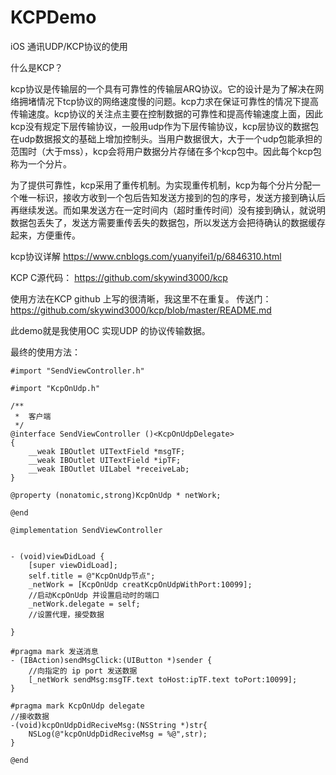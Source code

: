 # KCPDemo
iOS 通讯UDP/KCP协议的使用

什么是KCP？

kcp协议是传输层的一个具有可靠性的传输层ARQ协议。它的设计是为了解决在网络拥堵情况下tcp协议的网络速度慢的问题。kcp力求在保证可靠性的情况下提高传输速度。kcp协议的关注点主要在控制数据的可靠性和提高传输速度上面，因此kcp没有规定下层传输协议，一般用udp作为下层传输协议，kcp层协议的数据包在udp数据报文的基础上增加控制头。当用户数据很大，大于一个udp包能承担的范围时（大于mss），kcp会将用户数据分片存储在多个kcp包中。因此每个kcp包称为一个分片。

为了提供可靠性，kcp采用了重传机制。为实现重传机制，kcp为每个分片分配一个唯一标识，接收方收到一个包后告知发送方接到的包的序号，发送方接到确认后再继续发送。而如果发送方在一定时间内（超时重传时间）没有接到确认，就说明数据包丢失了，发送方需要重传丢失的数据包，所以发送方会把待确认的数据缓存起来，方便重传。

kcp协议详解
https://www.cnblogs.com/yuanyifei1/p/6846310.html

KCP C源代码：
https://github.com/skywind3000/kcp

使用方法在KCP github 上写的很清晰，我这里不在重复。
传送门：https://github.com/skywind3000/kcp/blob/master/README.md

此demo就是我使用OC 实现UDP 的协议传输数据。

最终的使用方法：
```
#import "SendViewController.h"

#import "KcpOnUdp.h"

/**
 *  客户端
 */
@interface SendViewController ()<KcpOnUdpDelegate>
{
    __weak IBOutlet UITextField *msgTF;
    __weak IBOutlet UITextField *ipTF;
    __weak IBOutlet UILabel *receiveLab;
}

@property (nonatomic,strong)KcpOnUdp * netWork;

@end

@implementation SendViewController


- (void)viewDidLoad {
    [super viewDidLoad];
    self.title = @"KcpOnUdp节点";
    _netWork = [KcpOnUdp creatKcpOnUdpWithPort:10099];
    //启动KcpOnUdp 并设置启动时的端口
    _netWork.delegate = self;
    //设置代理，接受数据

}

#pragma mark 发送消息
- (IBAction)sendMsgClick:(UIButton *)sender {
    //向指定的 ip port 发送数据
    [_netWork sendMsg:msgTF.text toHost:ipTF.text toPort:10099];
}

#pragma mark KcpOnUdp delegate
//接收数据
-(void)kcpOnUdpDidReciveMsg:(NSString *)str{
    NSLog(@"kcpOnUdpDidReciveMsg = %@",str);
}

@end

```

